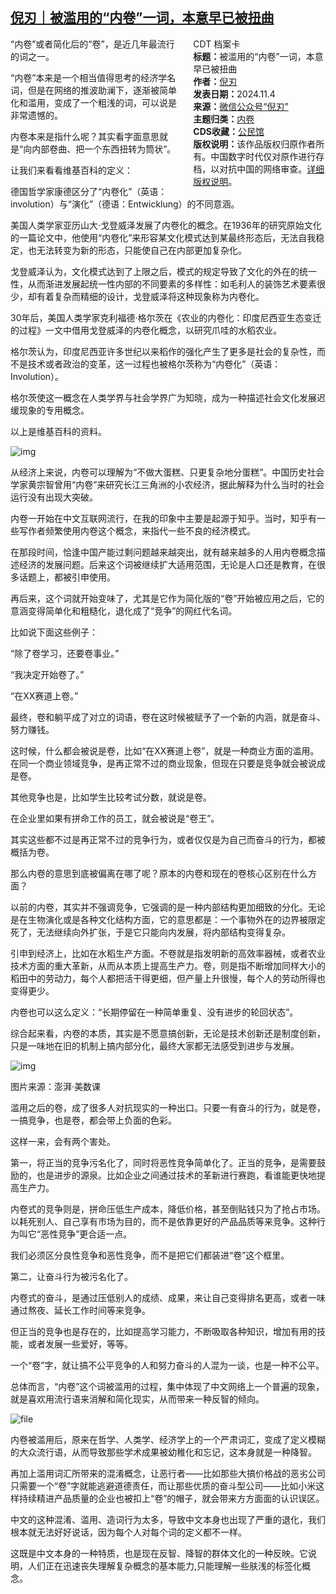 <!--1730714427000-->
[倪刃｜被滥用的“内卷”一词，本意早已被扭曲](https://chinadigitaltimes.net/chinese/712823.html)
------

<div style="width:42%;float:right;padding-left:20px;"><div class="su-spoiler su-spoiler-style-fancy su-spoiler-icon-chevron-circle su-spoiler-closed" data-scroll-offset="0" data-anchor-in-url="no"><div class="su-spoiler-title" tabindex="0" role="button"><span class="su-spoiler-icon"></span>CDT 档案卡</div><div class="su-spoiler-content su-u-clearfix su-u-trim"><strong>标题：</strong>被滥用的“内卷”一词，本意早已被扭曲<br><strong>作者：</strong><a href="https://chinadigitaltimes.net/space/倪刃" target="_blank">倪刃</a><br><strong>发表日期：</strong>2024.11.4<br><strong>来源：</strong><a href="https://archive.ph/?url=https://mp.weixin.qq.com/s/th0B9rsTUaTUZt8t5uPnXA" target="_blank">微信公众号“倪刃”</a><br><strong>主题归类：</strong><a href="https://chinadigitaltimes.net/space/内卷" target="_blank">内卷</a><br><strong>CDS收藏：</strong><a href="https://chinadigitaltimes.net/space/%E5%85%AC%E6%B0%91%E9%A6%86" target="_blank" rel="noopener">公民馆</a><br><strong>版权说明：</strong>该作品版权归原作者所有。中国数字时代仅对原作进行存档，以对抗中国的网络审查。<a href="https://chinadigitaltimes.net/chinese/copyright">详细版权说明</a>。</div></div></div><p>“内卷”或者简化后的“卷”，是近几年最流行的词之一。</p><p>“内卷”本来是一个相当值得思考的经济学名词，但是在网络的推波助澜下，逐渐被简单化和滥用，变成了一个粗浅的词，可以说是非常遗憾的。</p><p>内卷本来是指什么呢？其实看字面意思就是“向内部卷曲、把一个东西扭转为筒状”。</p><p>让我们来看看维基百科的定义：</p><p>德国哲学家康德区分了“内卷化”（英语：involution）与“演化”（德语：Entwicklung）的不同意涵。</p><p>美国人类学家亚历山大·戈登威泽发展了内卷化的概念。在1936年的研究原始文化的一篇论文中，他使用“内卷化”来形容某文化模式达到某最终形态后，无法自我稳定，也无法转变为新的形态，只能使自己在内部更加复杂化。</p><p>戈登威泽认为，文化模式达到了上限之后，模式的规定导致了文化的外在的统一性，从而渐进发展起统一性内部的不同要素的多样性：如毛利人的装饰艺术要素很少，却有着复杂而精细的设计，戈登威泽将这种现象称为内卷化。</p><p>30年后，美国人类学家克利福德·格尔茨在《农业的内卷化：印度尼西亚生态变迁的过程》一文中借用戈登威泽的内卷化概念，以研究爪哇的水稻农业。</p><p>格尔茨认为，印度尼西亚许多世纪以来稻作的强化产生了更多是社会的复杂性，而不是技术或者政治的变革，这一过程也被格尔茨称为“内卷化”（英语：Involution）。</p><p>格尔茨使这一概念在人类学界与社会学界广为知晓，成为一种描述社会文化发展迟缓现象的专用概念。</p><p>以上是维基百科的资料。</p><p><img decoding="async" src="https://chinadigitaltimes.net/chinese/files/2024/11/post-712823-67289b3bb1ed9.png" alt="img"></p><p>从经济上来说，内卷可以理解为“不做大蛋糕、只更复杂地分蛋糕”。中国历史社会学家黄宗智曾用“内卷”来研究长江三角洲的小农经济，据此解释为什么当时的社会运行没有出现大突破。</p><p>内卷一开始在中文互联网流行，在我的印象中主要是起源于知乎。当时，知乎有一些写作者频繁使用内卷这个概念，来指代一些不良的经济模式。</p><p>在那段时间，恰逢中国产能过剩问题越来越突出，就有越来越多的人用内卷概念描述经济的发展问题。后来这个词被继续扩大适用范围，无论是人口还是教育，在很多话题上，都被引申使用。</p><p>再后来，这个词就开始变味了，尤其是它作为简化版的“卷”开始被应用之后，它的意涵变得简单化和粗糙化，退化成了“竞争”的网红代名词。</p><p>比如说下面这些例子：</p><p>“除了卷学习，还要卷事业。”</p><p>“我决定开始卷了。”</p><p>“在XX赛道上卷。”</p><p>最终，卷和躺平成了对立的词语，卷在这时候被赋予了一个新的内涵，就是奋斗、努力赚钱。</p><p>这时候，什么都会被说是卷，比如“在XX赛道上卷”，就是一种商业方面的滥用。在同一个商业领域竞争，是再正常不过的商业现象，但现在只要是竞争就会被说成是卷。</p><p>其他竞争也是，比如学生比较考试分数，就说是卷。</p><p>在企业里如果有拼命工作的员工，就会被说是“卷王”。</p><p>其实这些都不过是再正常不过的竞争行为，或者仅仅是为自己而奋斗的行为，都被概括为卷。</p><p>那么内卷的意思到底被偏离在哪了呢？原本的内卷和现在的卷核心区别在什么方面？</p><p>以前的内卷，其实并不强调竞争，它强调的是一种内部结构更加细致的分化。无论是在生物演化或是各种文化结构方面，它的意思都是：一个事物外在的边界被限定死了，无法继续向外扩张，于是它只能向内发展，将内部结构变得复杂。</p><p>引申到经济上，比如在水稻生产方面。不卷就是指发明新的高效率器械，或者农业技术方面的重大革新，从而从本质上提高生产力。卷，则是指不断增加同样大小的稻田中的劳动力，每个人都把活干得更细，但产量上升很慢，每个人的劳动所得也变得更少。</p><p>内卷也可以这么定义：“长期停留在一种简单重复、没有进步的轮回状态”。</p><p>综合起来看，内卷的本质，其实是不愿意搞创新，无论是技术创新还是制度创新，只是一味地在旧的机制上搞内部分化，最终大家都无法感受到进步与发展。</p><p><img decoding="async" src="https://chinadigitaltimes.net/chinese/files/2024/11/post-712823-67289b3be2871." alt="img"></p><p>图片来源：澎湃·美数课</p><p>滥用之后的卷，成了很多人对抗现实的一种出口。只要一有奋斗的行为，就是卷，一搞竞争，也是卷，都会带上负面的色彩。</p><p>这样一来，会有两个害处。</p><p>第一，将正当的竞争污名化了，同时将恶性竞争简单化了。正当的竞争，是需要鼓励的，也是进步的源泉。比如企业之间通过技术的革新进行赛跑，看谁能更快地提高生产力。</p><p>内卷式的竞争则是，拼命压低生产成本，降低价格，甚至倒贴钱只为了抢占市场。以耗死别人、自己享有市场为目的，而不是依靠更好的产品品质等来竞争。这种行为叫它“恶性竞争”更合适一点。</p><p>我们必须区分良性竞争和恶性竞争，而不是把它们都装进“卷”这个框里。</p><p>第二，让奋斗行为被污名化了。</p><p>内卷式的奋斗，是通过压低别人的成绩、成果，来让自己变得排名更高，或者一味通过熬夜、延长工作时间等来竞争。</p><p>但正当的竞争也是存在的，比如提高学习能力，不断吸取各种知识，增加有用的技能，或者发展一些爱好，等等。</p><p>一个“卷”字，就让搞不公平竞争的人和努力奋斗的人混为一谈，也是一种不公平。</p><p>总体而言，“内卷”这个词被滥用的过程，集中体现了中文网络上一个普遍的现象，就是喜欢用流行语来消解和简化现实，从而带来一种反智的倾向。</p><p><img decoding="async" src="https://chinadigitaltimes.net/chinese/files/2024/11/image-1730714016823.png" alt="file"></p><p>内卷被滥用后，原来在哲学、人类学、经济学上的一个严肃词汇，变成了定义模糊的大众流行语，从而导致那些学术成果被幼稚化和忘记，这本身就是一种降智。</p><p>再加上滥用词汇所带来的混淆概念，让恶行者——比如那些大搞价格战的恶劣公司只需要一个“卷”字就能逃避道德责任，而让那些优质的奋斗型公司——比如小米这样持续精进产品质量的企业也被扣上“卷”的帽子，就会带来方方面面的认识误区。</p><p>中文的这种混淆、滥用、造词行为太多，导致中文本身也出现了严重的退化，我们根本就无法好好说话，因为每个人对每个词的定义都不一样。</p><p>这既是中文本身的一种特质，也是现在反智、降智的群体文化的一种反映。它说明，人们正在迅速丧失理解复杂概念的基本能力,只能理解一些肤浅的标签化概念。</p><div class="addtoany_share_save_container addtoany_content addtoany_content_bottom"><div class="a2a_kit a2a_kit_size_32 addtoany_list" data-a2a-url="https://chinadigitaltimes.net/chinese/712823.html" data-a2a-title="倪刃｜被滥用的“内卷”一词，本意早已被扭曲"><a class="a2a_button_facebook" href="https://www.addtoany.com/add_to/facebook?linkurl=https%3A%2F%2Fchinadigitaltimes.net%2Fchinese%2F712823.html&amp;linkname=%E5%80%AA%E5%88%83%EF%BD%9C%E8%A2%AB%E6%BB%A5%E7%94%A8%E7%9A%84%E2%80%9C%E5%86%85%E5%8D%B7%E2%80%9D%E4%B8%80%E8%AF%8D%EF%BC%8C%E6%9C%AC%E6%84%8F%E6%97%A9%E5%B7%B2%E8%A2%AB%E6%89%AD%E6%9B%B2" title="Facebook" rel="nofollow noopener" target="_blank"></a><a class="a2a_button_twitter" href="https://www.addtoany.com/add_to/twitter?linkurl=https%3A%2F%2Fchinadigitaltimes.net%2Fchinese%2F712823.html&amp;linkname=%E5%80%AA%E5%88%83%EF%BD%9C%E8%A2%AB%E6%BB%A5%E7%94%A8%E7%9A%84%E2%80%9C%E5%86%85%E5%8D%B7%E2%80%9D%E4%B8%80%E8%AF%8D%EF%BC%8C%E6%9C%AC%E6%84%8F%E6%97%A9%E5%B7%B2%E8%A2%AB%E6%89%AD%E6%9B%B2" title="Twitter" rel="nofollow noopener" target="_blank"></a><a class="a2a_button_telegram" href="https://www.addtoany.com/add_to/telegram?linkurl=https%3A%2F%2Fchinadigitaltimes.net%2Fchinese%2F712823.html&amp;linkname=%E5%80%AA%E5%88%83%EF%BD%9C%E8%A2%AB%E6%BB%A5%E7%94%A8%E7%9A%84%E2%80%9C%E5%86%85%E5%8D%B7%E2%80%9D%E4%B8%80%E8%AF%8D%EF%BC%8C%E6%9C%AC%E6%84%8F%E6%97%A9%E5%B7%B2%E8%A2%AB%E6%89%AD%E6%9B%B2" title="Telegram" rel="nofollow noopener" target="_blank"></a><a class="a2a_button_reddit" href="https://www.addtoany.com/add_to/reddit?linkurl=https%3A%2F%2Fchinadigitaltimes.net%2Fchinese%2F712823.html&amp;linkname=%E5%80%AA%E5%88%83%EF%BD%9C%E8%A2%AB%E6%BB%A5%E7%94%A8%E7%9A%84%E2%80%9C%E5%86%85%E5%8D%B7%E2%80%9D%E4%B8%80%E8%AF%8D%EF%BC%8C%E6%9C%AC%E6%84%8F%E6%97%A9%E5%B7%B2%E8%A2%AB%E6%89%AD%E6%9B%B2" title="Reddit" rel="nofollow noopener" target="_blank"></a><a class="a2a_button_whatsapp" href="https://www.addtoany.com/add_to/whatsapp?linkurl=https%3A%2F%2Fchinadigitaltimes.net%2Fchinese%2F712823.html&amp;linkname=%E5%80%AA%E5%88%83%EF%BD%9C%E8%A2%AB%E6%BB%A5%E7%94%A8%E7%9A%84%E2%80%9C%E5%86%85%E5%8D%B7%E2%80%9D%E4%B8%80%E8%AF%8D%EF%BC%8C%E6%9C%AC%E6%84%8F%E6%97%A9%E5%B7%B2%E8%A2%AB%E6%89%AD%E6%9B%B2" title="WhatsApp" rel="nofollow noopener" target="_blank"></a><a class="a2a_button_email" href="https://www.addtoany.com/add_to/email?linkurl=https%3A%2F%2Fchinadigitaltimes.net%2Fchinese%2F712823.html&amp;linkname=%E5%80%AA%E5%88%83%EF%BD%9C%E8%A2%AB%E6%BB%A5%E7%94%A8%E7%9A%84%E2%80%9C%E5%86%85%E5%8D%B7%E2%80%9D%E4%B8%80%E8%AF%8D%EF%BC%8C%E6%9C%AC%E6%84%8F%E6%97%A9%E5%B7%B2%E8%A2%AB%E6%89%AD%E6%9B%B2" title="Email" rel="nofollow noopener" target="_blank"></a><a class="a2a_button_copy_link" href="https://www.addtoany.com/add_to/copy_link?linkurl=https%3A%2F%2Fchinadigitaltimes.net%2Fchinese%2F712823.html&amp;linkname=%E5%80%AA%E5%88%83%EF%BD%9C%E8%A2%AB%E6%BB%A5%E7%94%A8%E7%9A%84%E2%80%9C%E5%86%85%E5%8D%B7%E2%80%9D%E4%B8%80%E8%AF%8D%EF%BC%8C%E6%9C%AC%E6%84%8F%E6%97%A9%E5%B7%B2%E8%A2%AB%E6%89%AD%E6%9B%B2" title="Copy Link" rel="nofollow noopener" target="_blank"></a><a class="a2a_dd addtoany_share_save addtoany_share" href="https://www.addtoany.com/share"></a></div></div>
